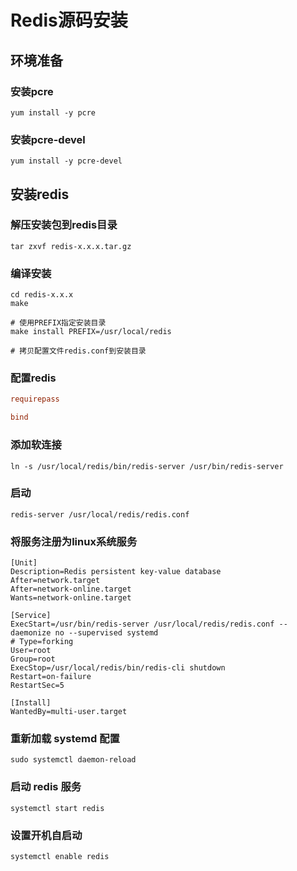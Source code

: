 # Redis源码安装

## 环境准备

### 安装pcre
```
yum install -y pcre
```

### 安装pcre-devel
```
yum install -y pcre-devel
```

## 安装redis

### 解压安装包到redis目录
```
tar zxvf redis-x.x.x.tar.gz
```

### 编译安装
```
cd redis-x.x.x
make

# 使用PREFIX指定安装目录
make install PREFIX=/usr/local/redis

# 拷贝配置文件redis.conf到安装目录
```
### 配置redis
```redis.conf
requirepass

bind
```

### 添加软连接
```
ln -s /usr/local/redis/bin/redis-server /usr/bin/redis-server
```

### 启动
```
redis-server /usr/local/redis/redis.conf
```

### 将服务注册为linux系统服务
```
[Unit]
Description=Redis persistent key-value database
After=network.target
After=network-online.target
Wants=network-online.target

[Service]
ExecStart=/usr/bin/redis-server /usr/local/redis/redis.conf --daemonize no --supervised systemd
# Type=forking
User=root
Group=root
ExecStop=/usr/local/redis/bin/redis-cli shutdown
Restart=on-failure
RestartSec=5

[Install]
WantedBy=multi-user.target
```

### 重新加载 systemd 配置
```
sudo systemctl daemon-reload
```

### 启动 redis 服务
```
systemctl start redis
```

### 设置开机自启动
```
systemctl enable redis
```

